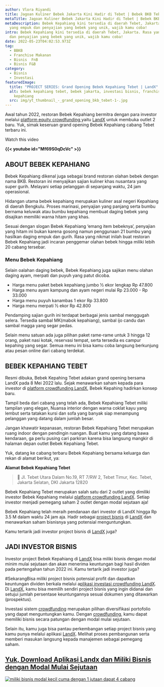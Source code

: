 ```yaml
---
author: Vlora Riyandi
title: Jagoan Kuliner Bebek Jakarta Kini Hadir di Tebet | Bebek BKB Tebet
metaTitle: Jagoan Kuliner Bebek Jakarta Kini Hadir di Tebet | Bebek BKB Tebet
metaDescription: Bebek Kepahiang kini tersedia di daerah Tebet, Jakarta. Rasa
  yang empuk dan penyajian yang bebek yang unik, wajib kamu coba!
intro: Bebek Kepahiang kini tersedia di daerah Tebet, Jakarta. Rasa yang empuk
  dan penyajian yang bebek yang unik, wajib kamu coba!
date: 2022-05-23T04:02:53.973Z
tag:
  - BBKB
  - Franchise Makanan
  - Bisnis  FnB
  - Bisnis F&B
category:
  - Bisnis
  - Investasi
featuredImage:
  title: "PROJECT SERIES: Grand Opening Bebek Kepahiang Tebet | LandX"
  alt: bebek kepahiang tebet, bebek jakarta, investasi bisnis, franchise bebek
    kepahiang
  src: img/yt_thumbnail_-_grand_opening_bkb_tebet-1-.jpg
---
```

Awal tahun 2022, restoran Bebek Kepahiang bermitra dengan para investor melalui [platform equity crowdfunding ](https://landx.id/)yaitu [LandX](https://landx.id/) untuk membuka outlet 2 baru. Yuk, simak keseruan grand opening Bebek Kepahiang cabang Tebet terbaru ini.

Watch this video

**{{< youtube id="**Mf69S0qDcVc**" >}}**

## ABOUT BEBEK KEPAHIANG

Bebek Kepahiang dikenal juga sebagai brand restoran olahan bebek dengan nama BKB. Restoran ini menyajikan sajian kuliner khas nusantara yang super gurih. Melayani setiap pelanggan di sepanjang waktu, 24 jam operasional.

Hidangan utama bebek kepahiang merupakan kuliner asal negeri Kepahiang di daerah Bengkulu. Proses marinasi, penyajian yang panjang serta bumbu bernama keluwak atau bumbu kepahiang membuat daging bebek yang disajikan memiliki warna hitam yang khas. 

Sesuai dengan slogan Bebek Kepahiang ‘emang item bebeknya’, penyajian yang hitam ini bukan karena gosong namun penggunaan 21 bumbu yang hasilkan daging empuk dan gurih. Rasa yang nikmat inilah buat restoran Bebek Kepahiang jadi incaran penggemar olahan bebek hingga miliki lebih 20 cabang tersebar.

### Menu Bebek Kepahiang

Selain oalahan daging bebek, Bebek Kepahiang juga sajikan menu olahan daging ayam, merpati dan puyuh yang patut dicoba. 

* Harga menu paket bebek kepahiang jumbo ½ ekor lengkap Rp 47.800
* Harga menu ayam kampung dan ayam negeri mulai Rp 23.000 - Rp 33.000
* Harga menu puyuh kanambas 1 ekor Rp 33.800
* Harga menu merpati ½ ekor Rp 42.800

Pendamping sajian gurih ini terdapat berbagai jenis sambal menggugah selera. Tersedia sambal MK(mabok kepahiang), sambal ijo candu dan sambal magga yang segar pedas.

Selain menu satuan ada juga pilihan paket rame-rame untuk 3 hingga 12 orang, paket nasi kotak, reservasi tempat, serta tersedia es campur kepahing yang segar. Semua menu ini bisa kamu coba langsung berkunjung atau pesan online dari cabang terdekat.

## BEBEK KEPAHIANG TEBET

Resmi dibuka, Bebek Kepahing Tebet adakan grand opening bersama LandX pada 8 Mei 2022 lalu. Sejak menawarkan saham kepada para investor di [platform crowdfunding LandX](https://landx.id/), Bebek Kepahing hadirkan konsep baru.

Tampil beda dari cabang yang telah ada, Bebek Kepahiang Tebet miliki tampilan yang elegan, Nuansa interior dengan warna coklat kayu yang lembut serta tatakan kursi dan sofa yang banyak siap menampung pelanggan yang datang dalam jumlah besar.

Jangan khawatir kepanasan, restoran Bebek Kepahiang Tebet merupakan ruang indoor dengan pendingin ruangan. Buat kamu yang datang bawa kendaraan, ga perlu pusing cari parkiran karena bisa langsung mangkir di halaman depan outlet Bebek Kepahiang Tebet. 

Yuk, datang ke cabang terbaru Bebek Kepahiang bersama keluarga dan rekan di alamat berikut, ya:

**Alamat Bebek Kepahiang Tebet**

> 📍 Jl. Tebet Utara Dalam No.19, RT 7/RW 2, Tebet Timur, Kec. Tebet, Jakarta Selatan, DKI Jakarta 12820

Bebek Kepahiang Tebet merupakan salah satu dari 2 outlet yang dimiliki investor Bebek Kepahiang melalui [platform crowdfunding ](https://landx.id/)[LandX](https://landx.id/). Setiap investor menjadi pemegang saham 2 outlet dengan modal sejutaan aja!

Bebek Kepahiang telah meraih pendanaan dari investor di LandX hingga Rp 3.5 M dalam waktu 24 jam aja. Hadir sebagai [project bisnis](https://landx.id/) di [LandX](https://landx.id/) dan menawarkan saham bisnisnya yang potensial menguntungkan. 

Kamu tertarik jadi investor project bisnis di [LandX](https://landx.id/) juga?

## JADI INVESTOR BISNIS

Investor project Bebek Kepahiang di [LandX](https://landx.id/) bisa miliki bisnis dengan modal minim mulai sejutaan dan akan menerima keuntungan bagi hasil dividen pada pertengahan tahun 2022 ini. Kamu tertarik jadi investor juga?

\#SekarangBisa miliki project bisnis potensial profit dan dapatkan keuntungan dividen berkala melalui a[plikasi investasi crowdfunding LandX](https://landx.id/). Di [LandX](https://landx.id/), kamu bisa memilih sendiri project bisnis yang ingin didanai dan setujui jumlah persentase keuntungannya sesuai dokumen yang ditawarkan (prospektus).

Investasi sistem [crowdfunding](https://landx.id/) merupakan pilihan diversifikasi portofolio yang dapat menguntungkan kamu. Dengan [crowdfunding](https://landx.id/), kamu dapat memiliki bisnis secara patungan dengan modal mulai sejutaan.

Selain itu, kamu juga bisa pantau perkembangan setiap project bisnis yang kamu punya melalui aplikasi [LandX](https://landx.id/). Melihat proses pembangunan serta memberi masukan langsung kepada manajemen sebagai pemegang saham. 

## [Yuk, Download Aplikasi Landx dan Miliki Bisnis dengan Modal Mulai Sejutaan](https://landx.id/project/?utm_source=Blog&utm_medium=organic+keyword&utm_campaign=blog&utm_id=Blog)

[![miliki bisnis modal kecil cuma dengan 1 jutaan dapat 4 cabang ](https://accountgram-production.sfo2.cdn.digitaloceanspaces.com/landx_ghost/2021/11/jadi-owner-bisnis-hanya-1-jutaan-dengan-cuan-yang-sangat-menjanjikan.png)](https://landx.id/project/?utm_source=Blog&utm_medium=organic+keyword&utm_campaign=blog&utm_id=Blog)
